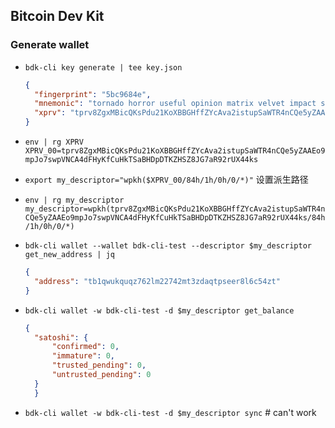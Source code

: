 
## Bitcoin Dev Kit

### Generate wallet 

- `bdk-cli key generate | tee key.json` 
  ```json
  {
    "fingerprint": "5bc9684e",
    "mnemonic": "tornado horror useful opinion matrix velvet impact scrap display banner cattle foster approve net asset spare link soft label pitch clock crawl list bunker",
    "xprv": "tprv8ZgxMBicQKsPdu21KoXBBGHffZYcAva2istupSaWTR4nCQe5yZAAEo9mpJo7swpVNCA4dFHyKfCuHkTSaBHDpDTKZHSZ8JG7aR92rUX44ks"
  }
  ```
- `env | rg XPRV`
  `XPRV_00=tprv8ZgxMBicQKsPdu21KoXBBGHffZYcAva2istupSaWTR4nCQe5yZAAEo9mpJo7swpVNCA4dFHyKfCuHkTSaBHDpDTKZHSZ8JG7aR92rUX44ks`

- `export my_descriptor="wpkh($XPRV_00/84h/1h/0h/0/*)"` 设置派生路径
- `env | rg my_descriptor`
  `my_descriptor=wpkh(tprv8ZgxMBicQKsPdu21KoXBBGHffZYcAva2istupSaWTR4nCQe5yZAAEo9mpJo7swpVNCA4dFHyKfCuHkTSaBHDpDTKZHSZ8JG7aR92rUX44ks/84h/1h/0h/0/*)`

- `bdk-cli wallet --wallet bdk-cli-test --descriptor $my_descriptor get_new_address | jq`
  ```json
  {
    "address": "tb1qwukquqz762lm22742mt3zdaqtpseer8l6c54zt"
  }
  ```

- `bdk-cli wallet -w bdk-cli-test -d $my_descriptor get_balance`
  ```json
  {
    "satoshi": {
        "confirmed": 0,
        "immature": 0,
        "trusted_pending": 0,
        "untrusted_pending": 0
    }
    }
  ```

- `bdk-cli wallet -w bdk-cli-test -d $my_descriptor sync`   # can't work
